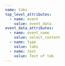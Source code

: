 ```yaml
---
name: tabs
top_level_attributes:
  - name: event
    value: event_data
event_data_attributes:
  - name: event_name
    value: select_content
  - name: type
    value: tabs
  - name: text
    value: Text of tab
---
```

